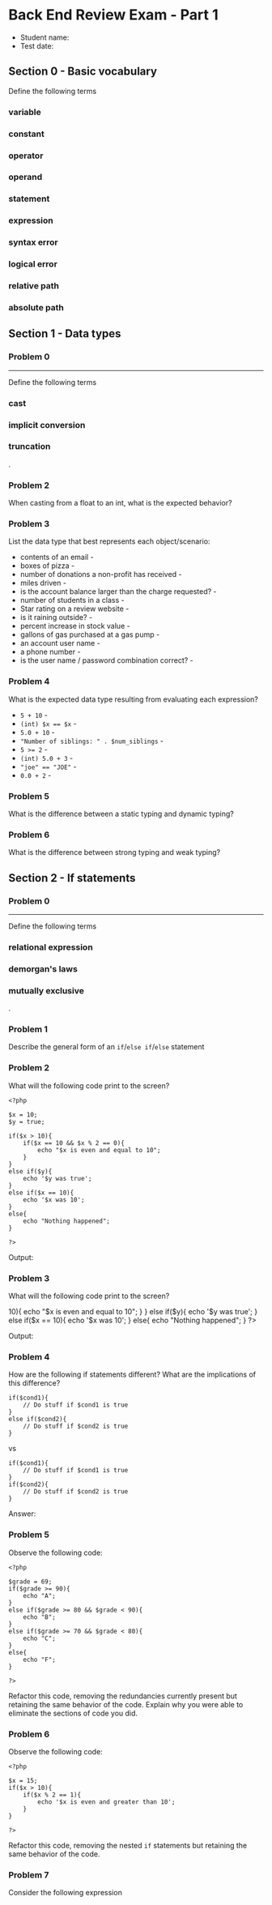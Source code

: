 Back End Review Exam - Part 1
=============================

* Student name:
* Test date:

Section 0 - Basic vocabulary
----------------------------

<div>Define the following terms</div>

### variable

### constant

### operator

### operand

### statement

### expression

### syntax error

### logical error

### relative path

### absolute path





Section 1 - Data types
----------------------

### Problem 0
-------------

<div>Define the following terms</div>

### cast

### implicit conversion

### truncation

.

### Problem 2

When casting from a float to an int, what is the expected behavior?

### Problem 3

List the data type that best represents each object/scenario:

* contents of an email - 
* boxes of pizza - 
* number of donations a non-profit has received - 
* miles driven -
* is the account balance larger than the charge requested? - 
* number of students in a class - 
* Star rating on a review website -
* is it raining outside? - 
* percent increase in stock value - 
* gallons of gas purchased at a gas pump - 
* an account user name - 
* a phone number - 
* is the user name / password combination correct? - 

### Problem 4

What is the expected data type resulting from evaluating each expression?

* `5 + 10` - 
* `(int) $x == $x` - 
* `5.0 + 10` - 
* `"Number of siblings: " . $num_siblings` - 
* `5 >= 2` - 
* `(int) 5.0 + 3` - 
* `"joe" == "JOE"` - 
* `0.0 + 2` - 

### Problem 5

What is the difference between a static typing and dynamic typing?

### Problem 6

What is the difference between strong typing and weak typing?





Section 2 - If statements
-------------------------

### Problem 0
-------------

<div>Define the following terms</div>

### relational expression

### demorgan's laws

### mutually exclusive

.

### Problem 1

Describe the general form of an `if`/`else if`/`else` statement

### Problem 2

What will the following code print to the screen?

    <?php

    $x = 10;
    $y = true;

    if($x > 10){
        if($x == 10 && $x % 2 == 0){
            echo "$x is even and equal to 10";
        }
    }
    else if($y){
        echo '$y was true';
    }
    else if($x == 10){
        echo '$x was 10';
    }
    else{
        echo "Nothing happened";
    }

    ?>

Output:

### Problem 3

What will the following code print to the screen?

<?php

$x = 10;
$y = true;

if($x == 10 && $x % 2 == 0){
    if($x > 10){
        echo "$x is even and equal to 10";
    }
}
else if($y){
    echo '$y was true';
}
else if($x == 10){
    echo '$x was 10';
}
else{
    echo "Nothing happened";
}

?>

Output:

### Problem 4

How are the following if statements different? What are the implications of this
difference?

    if($cond1){
        // Do stuff if $cond1 is true
    }
    else if($cond2){
        // Do stuff if $cond2 is true
    }

vs


    if($cond1){
        // Do stuff if $cond1 is true
    }
    if($cond2){
        // Do stuff if $cond2 is true
    }

Answer:

### Problem 5

Observe the following code:

    <?php

    $grade = 69;
    if($grade >= 90){
        echo "A";
    }
    else if($grade >= 80 && $grade < 90){
        echo "B";
    }
    else if($grade >= 70 && $grade < 80){
        echo "C";
    }
    else{
        echo "F";
    }

    ?>

Refactor this code, removing the redundancies currently present but retaining
the same behavior of the code. Explain why you were able to eliminate the
sections of code you did.

### Problem 6

Observe the following code:

    <?php

    $x = 15;
    if($x > 10){
        if($x % 2 == 1){
            echo '$x is even and greater than 10';
        }
    }

    ?>

Refactor this code, removing the nested `if` statements but retaining the same
behavior of the code.

### Problem 7

Consider the following expression
